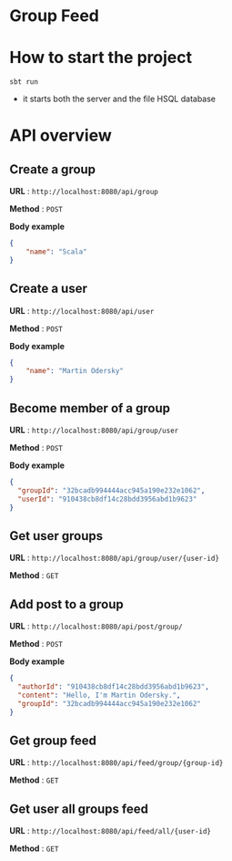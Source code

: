 # Group Feed

# How to start the project

`sbt run` 
- it starts both the server and the file HSQL database


# API overview

## Create a group

**URL** : `http://localhost:8080/api/group`

**Method** : `POST`

**Body example**

```json
{
    "name": "Scala"
}
```

## Create a user

**URL** : `http://localhost:8080/api/user`

**Method** : `POST`

**Body example**

```json
{
    "name": "Martin Odersky"
}
```

## Become member of a group

**URL** : `http://localhost:8080/api/group/user`

**Method** : `POST`

**Body example**

```json
{
  "groupId": "32bcadb994444acc945a190e232e1062",
  "userId": "910438cb8df14c28bdd3956abd1b9623"
}
```

## Get user groups

**URL** : `http://localhost:8080/api/group/user/{user-id}`

**Method** : `GET`

## Add post to a group

**URL** : `http://localhost:8080/api/post/group/`

**Method** : `POST`

**Body example**

```json
{
  "authorId": "910438cb8df14c28bdd3956abd1b9623",
  "content": "Hello, I'm Martin Odersky.",
  "groupId": "32bcadb994444acc945a190e232e1062"
}
```

## Get group feed

**URL** : `http://localhost:8080/api/feed/group/{group-id}`

**Method** : `GET`

## Get user all groups feed

**URL** : `http://localhost:8080/api/feed/all/{user-id}`

**Method** : `GET`
